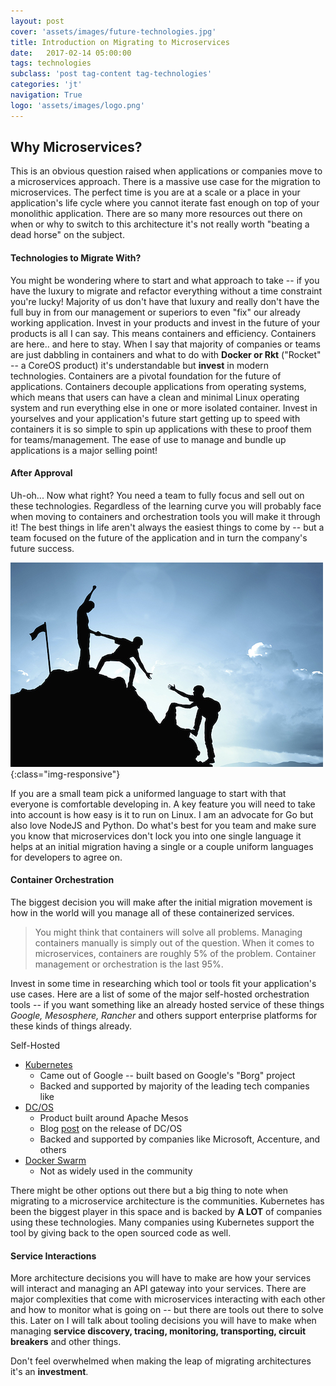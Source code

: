 ```yaml
---
layout: post
cover: 'assets/images/future-technologies.jpg'
title: Introduction on Migrating to Microservices
date:   2017-02-14 05:00:00
tags: technologies
subclass: 'post tag-content tag-technologies'
categories: 'jt'
navigation: True
logo: 'assets/images/logo.png'
---
```


## Why Microservices?

This is an obvious question raised when applications or companies move to a microservices approach. There is a massive use case for the migration to microservices. The perfect time is you are at a scale or a place in your application's life cycle where you cannot iterate fast enough on top of your monolithic application. There are so many more resources out there on when or why to switch to this architecture it's not really worth "beating a dead horse" on the subject.

#### Technologies to Migrate With?

You might be wondering where to start and what approach to take -- if you have the luxury to migrate and refactor everything without a time constraint you're lucky! Majority of us don't have that luxury and really don't have the full buy in from our management or superiors to even "fix" our already working application. Invest in your products and invest in the future of your products is all I can say. This means containers and efficiency. Containers are here.. and here to stay. When I say that majority of companies or teams are just dabbling in containers and what to do with **Docker or Rkt** ("Rocket" -- a CoreOS product) it's understandable but **invest** in modern technologies. Containers are a pivotal foundation for the future of applications. Containers decouple applications from operating systems, which means that users can have a clean and minimal Linux operating system and run everything else in one or more isolated container. Invest in yourselves and your application's future start getting up to speed with containers it is so simple to spin up applications with these to proof them for teams/management. The ease of use to manage and bundle up applications is a major selling point! 

#### After Approval

Uh-oh... Now what right? You need a team to fully focus and sell out on these technologies. Regardless of the learning curve you will probably face when moving to containers and orchestration tools you will make it through it! The best things in life aren't always the easiest things to come by -- but a team focused on the future of the application and in turn the company's future success. 

![team](./../assets/images/small-team.jpg){:class="img-responsive"}

If you are a small team pick a uniformed language to start with that everyone is comfortable developing in. A key feature you will need to take into account is how easy is it to run on Linux. I am an advocate for Go but also love NodeJS and Python. Do what's best for you team and make sure you know that microservices don't lock you into one single language it helps at an initial migration having a single or a couple uniform languages for developers to agree on.

#### Container Orchestration

The biggest decision you will make after the initial migration movement is how in the world will you manage all of these containerized services. 

> You might think that containers will solve all problems. Managing containers manually is simply out of the question. When it comes to microservices, containers are roughly 5% of the problem. Container management or orchestration is the last 95%. 

Invest in some time in researching which tool or tools fit your application's use cases. Here are a list of some of the major self-hosted orchestration tools -- if you want something like an already hosted service of these things _Google, Mesosphere, Rancher_ and others support enterprise platforms for these kinds of things already.

Self-Hosted

- [Kubernetes](https://kubernetes.io/)
    - Came out of Google -- built based on Google's "Borg" project
    - Backed and supported by majority of the leading tech companies like 
- [DC/OS](https://dcos.io/)
    - Product built around Apache Mesos
    - Blog [post](https://mesosphere.com/blog/2016/04/19/open-source-dcos/) on the release of DC/OS
    - Backed and supported by companies like Microsoft, Accenture, and others
- [Docker Swarm](https://docs.docker.com/engine/swarm/)
    - Not as widely used in the community

There might be other options out there but a big thing to note when migrating to a microservice architecture is the communities. Kubernetes has been the biggest player in this space and is backed by **A LOT** of companies using these technologies. Many companies using Kubernetes support the tool by giving back to the open sourced code as well.

#### Service Interactions

More architecture decisions you will have to make are how your services will interact and managing an API gateway into your services. There are major complexities that come with microservices interacting with each other and how to monitor what is going on -- but there are tools out there to solve this. Later on I will talk about tooling decisions you will have to make when managing **service discovery, tracing, monitoring, transporting, circuit breakers** and other things. 

Don't feel overwhelmed when making the leap of migrating architectures it's an **investment**.